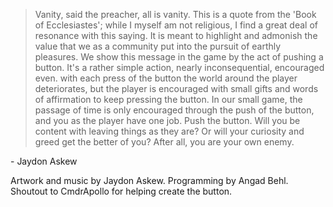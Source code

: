 > Vanity, said the preacher, all is vanity. This is a quote from the 'Book of Ecclesiastes'; while I myself am not religious, I find a great deal of resonance with this saying. It is meant to highlight and admonish the value that we as a community put into the pursuit of earthly pleasures. We show this message in the game by the act of pushing a button. It's a rather simple action, nearly inconsequential, encouraged even. with each press of the button the world around the player deteriorates, but the player is encouraged with small gifts and words of affirmation to keep pressing the button. In our small game, the passage of time is only encouraged through the push of the button, and you as the player have one job. Push the button. Will you be content with leaving things as they are? Or will your curiosity and greed get the better of you? After all, you are your own enemy.

\- Jaydon Askew

Artwork and music by Jaydon Askew. Programming by Angad Behl. Shoutout to CmdrApollo for helping create the button.